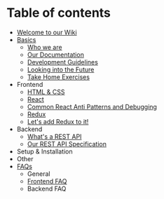 # Table of contents

* [Welcome to our Wiki](README.md)
* [Basics](basics/README.md)
  * [Who we are](basics/who-we-are.md)
  * [Our Documentation](basics/our-documentation.md)
  * [Development Guidelines](basics/development-guidelines.md)
  * [Looking into the Future](basics/looking-into-the-future.md)
  * [Take Home Exercises](basics/untitled.md)
* Frontend
  * [HTML & CSS](frontend/html-and-css.md)
  * [React](frontend/untitled.md)
  * [Common React Anti Patterns and Debugging](frontend/common-react-anti-patterns-and-debugging.md)
  * [Redux](frontend/redux.md)
  * [Let's add Redux to it!](frontend/untitled-1.md)
* Backend
  * [What's a REST API](untitled/untitled.md)
  * [Our REST API Specification](untitled/our-rest-api-specification.md)
* Setup & Installation
* Other
* [FAQs](faqs/README.md)
  * General
  * [Frontend FAQ](faqs/frontend-faq.md)
  * Backend FAQ

